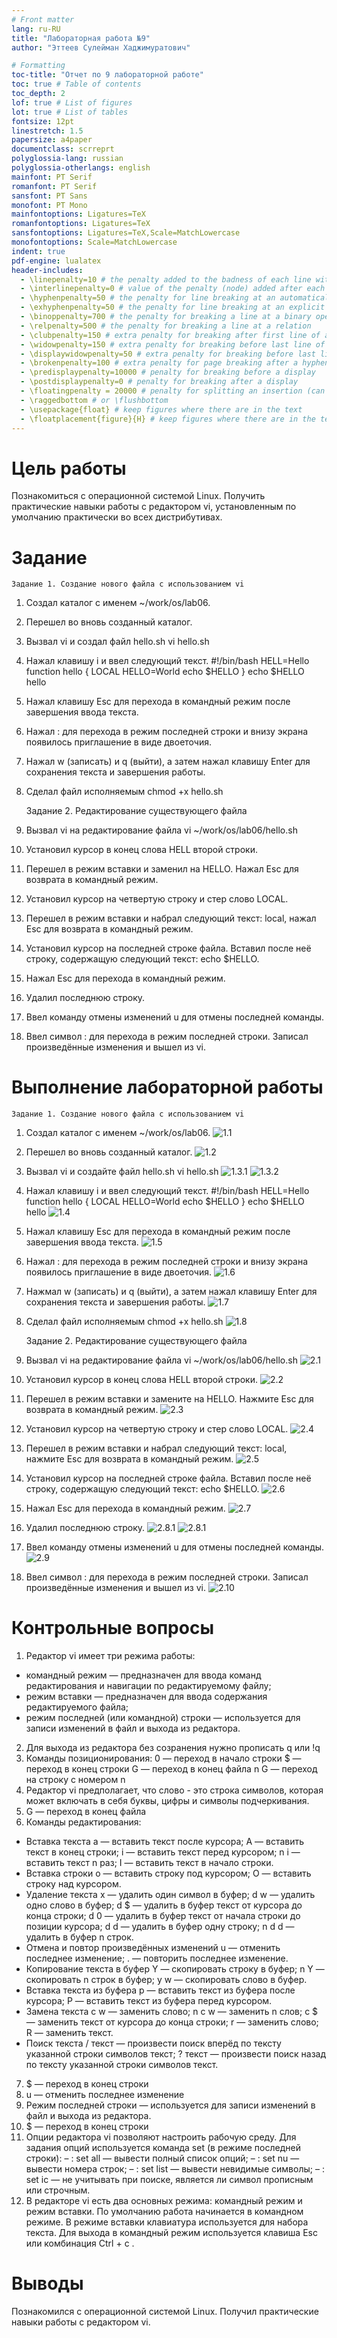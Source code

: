 ```yaml
---
# Front matter
lang: ru-RU
title: "Лабораторная работа №9"
author: "Эттеев Сулейман Хаджимуратович"

# Formatting
toc-title: "Отчет по 9 лабораторной работе"
toc: true # Table of contents
toc_depth: 2
lof: true # List of figures
lot: true # List of tables
fontsize: 12pt
linestretch: 1.5
papersize: a4paper
documentclass: scrreprt
polyglossia-lang: russian
polyglossia-otherlangs: english
mainfont: PT Serif
romanfont: PT Serif
sansfont: PT Sans
monofont: PT Mono
mainfontoptions: Ligatures=TeX
romanfontoptions: Ligatures=TeX
sansfontoptions: Ligatures=TeX,Scale=MatchLowercase
monofontoptions: Scale=MatchLowercase
indent: true
pdf-engine: lualatex
header-includes:
  - \linepenalty=10 # the penalty added to the badness of each line within a paragraph (no associated penalty node) Increasing the value makes tex try to have fewer lines in the paragraph.
  - \interlinepenalty=0 # value of the penalty (node) added after each line of a paragraph.
  - \hyphenpenalty=50 # the penalty for line breaking at an automatically inserted hyphen
  - \exhyphenpenalty=50 # the penalty for line breaking at an explicit hyphen
  - \binoppenalty=700 # the penalty for breaking a line at a binary operator
  - \relpenalty=500 # the penalty for breaking a line at a relation
  - \clubpenalty=150 # extra penalty for breaking after first line of a paragraph
  - \widowpenalty=150 # extra penalty for breaking before last line of a paragraph
  - \displaywidowpenalty=50 # extra penalty for breaking before last line before a display math
  - \brokenpenalty=100 # extra penalty for page breaking after a hyphenated line
  - \predisplaypenalty=10000 # penalty for breaking before a display
  - \postdisplaypenalty=0 # penalty for breaking after a display
  - \floatingpenalty = 20000 # penalty for splitting an insertion (can only be split footnote in standard LaTeX)
  - \raggedbottom # or \flushbottom
  - \usepackage{float} # keep figures where there are in the text
  - \floatplacement{figure}{H} # keep figures where there are in the text
---
```


# Цель работы

Познакомиться с операционной системой Linux. Получить практические навыки работы с редактором vi, установленным по умолчанию практически во всех дистрибутивах.

# Задание
	Задание 1. Создание нового файла с использованием vi
1. Создал каталог с именем ~/work/os/lab06.
2. Перешел во вновь созданный каталог.
3. Вызвал vi и создал файл hello.sh
vi hello.sh
4. Нажал клавишу i и ввел следующий текст.
	#!/bin/bash
	HELL=Hello
	function hello {
	LOCAL HELLO=World
	echo $HELLO
	}
	echo $HELLO
	hello
5. Нажал клавишу Esc для перехода в командный режим после завершения ввода
текста.
6. Нажал : для перехода в режим последней строки и внизу экрана
появилось приглашение в виде двоеточия.
7. Нажал w (записать) и q (выйти), а затем нажал клавишу Enter для сохранения текста и завершения работы.
8. Сделал файл исполняемым
chmod +x hello.sh
	
	Задание 2. Редактирование существующего файла
1. Вызвал vi на редактирование файла
vi ~/work/os/lab06/hello.sh
2. Установил курсор в конец слова HELL второй строки.
3. Перешел в режим вставки и заменил на HELLO. Нажал Esc для возврата в
командный режим.
4. Установил курсор на четвертую строку и стер слово LOCAL.
5. Перешел в режим вставки и набрал следующий текст: local, нажал Esc
для возврата в командный режим.
6. Установил курсор на последней строке файла. Вставил после неё строку, содержащую следующий текст: echo $HELLO.
7. Нажал Esc для перехода в командный режим.
8. Удалил последнюю строку.
9. Ввел команду отмены изменений u для отмены последней команды.
10. Ввел символ : для перехода в режим последней строки. Записал произведённые изменения и вышел из vi.







# Выполнение лабораторной работы

	Задание 1. Создание нового файла с использованием vi
1.	Создал каталог с именем ~/work/os/lab06.
 ![1.1](9лаба(фото)/1.1.png)
 
2.	Перешел во вновь созданный каталог.
 ![1.2](9лаба(фото)/1.2.png)
 
3.	Вызвал vi и создайте файл hello.sh
vi hello.sh
 ![1.3.1](9лаба(фото)/1.3.1.png)
 ![1.3.2](9лаба(фото)/1.3.2.png)
 
4. Нажал клавишу i и ввел следующий текст.
	#!/bin/bash
	HELL=Hello
	function hello {
		LOCAL HELLO=World
		echo $HELLO
	}
	echo $HELLO
	hello
 ![1.4](9лаба(фото)/1.4.png)


5. Нажал клавишу Esc для перехода в командный режим после завершения ввода
текста.
	 ![1.5](9лаба(фото)/1.5.png)
   
6. Нажал : для перехода в режим последней строки и внизу экрана
появилось приглашение в виде двоеточия.
	 ![1.6](9лаба(фото)/1.6.png)
   
7. Нажмал w (записать) и q (выйти), а затем нажал клавишу Enter для сохранения текста и завершения работы.
	 ![1.7](9лаба(фото)/1.7.png)
   
8. Сделал файл исполняемым
chmod +x hello.sh
	 ![1.8](9лаба(фото)/1.8.png)
   
	Задание 2. Редактирование существующего файла
1. Вызвал vi на редактирование файла
vi ~/work/os/lab06/hello.sh
   ![2.1](9лаба(фото)/2.1.png)

2. Установил курсор в конец слова HELL второй строки.
	 ![2.2](9лаба(фото)/2.2.png)
   
3. Перешел в режим вставки и замените на HELLO. Нажмите Esc для возврата в
командный режим.
   ![2.3](9лаба(фото)/2.3.png)

4.	Установил курсор на четвертую строку и стер слово LOCAL.
   ![2.4](9лаба(фото)/2.4.png)
 
5. Перешел в режим вставки и набрал следующий текст: local, нажмите Esc
для возврата в командный режим.
   ![2.5](9лаба(фото)/2.5.png)
	 
6.	Установил курсор на последней строке файла. Вставил после неё строку, содержащую следующий текст: echo $HELLO.
   ![2.6](9лаба(фото)/2.6.png)
 
7.	Нажал Esc для перехода в командный режим.
   ![2.7](9лаба(фото)/2.7.png)

8.	Удалил последнюю строку.
   ![2.8.1](9лаба(фото)/2.8.1.png)
   ![2.8.1](9лаба(фото)/2.8.2.png)
 
9.	Ввел команду отмены изменений u для отмены последней команды.
   ![2.9](9лаба(фото)/2.9.png)
 

10.	Ввел символ : для перехода в режим последней строки. Записал произведённые изменения и вышел из vi.
   ![2.10](9лаба(фото)/2.10.png)
 
# Контрольные вопросы
1. Редактор vi имеет три режима работы:
- командный режим — предназначен для ввода команд редактирования и навигации по редактируемому файлу;
- режим вставки — предназначен для ввода содержания редактируемого файла;
-  режим последней (или командной) строки — используется для записи изменений в файл и выхода из редактора.
2. Для выхода из редактора без созранения нужно прописать q или !q
3. Команды позиционирования:
 0 — переход в начало строки
 $ — переход в конец строки
 G — переход в конец файла
 n G — переход на строку с номером n
4. Редактор vi предполагает, что слово - это строка символов, которая может включать в себя буквы, цифры и символы подчеркивания. 
5. G — переход в конец файла
6. Команды редактирования:
- Вставка текста
 а — вставить текст после курсора;
 А — вставить текст в конец строки;
 i — вставить текст перед курсором;
 n i — вставить текст n раз;
 I — вставить текст в начало строки.
- Вставка строки
 о — вставить строку под курсором;
 О — вставить строку над курсором.
- Удаление текста
 x — удалить один символ в буфер;
 d w — удалить одно слово в буфер;
 d $ — удалить в буфер текст от курсора до конца строки;
 d 0 — удалить в буфер текст от начала строки до позиции курсора;
 d d — удалить в буфер одну строку;
 n d d — удалить в буфер n строк.
- Отмена и повтор произведённых изменений
 u — отменить последнее изменение;
 . — повторить последнее изменение.
- Копирование текста в буфер
 Y — скопировать строку в буфер;
 n Y — скопировать n строк в буфер;
 y w — скопировать слово в буфер.
- Вставка текста из буфера
 p — вставить текст из буфера после курсора;
 P — вставить текст из буфера перед курсором.
- Замена текста
 c w — заменить слово;
 n c w — заменить n слов;
 c $ — заменить текст от курсора до конца строки;
 r — заменить слово;
 R — заменить текст.
- Поиск текста
 / текст — произвести поиск вперёд по тексту указанной строки символов текст;
 ? текст — произвести поиск назад по тексту указанной строки символов текст.
7. $ — переход в конец строки
8. u — отменить последнее изменение
9. Режим последней  строки — используется для записи изменений в файл и выхода из редактора.
10. $ — переход в конец строки
11. Опции редактора vi позволяют настроить рабочую среду. Для задания опций используется команда set (в режиме последней строки):
– : set all — вывести полный список опций;
– : set nu — вывести номера строк;
– : set list — вывести невидимые символы;
– : set ic — не учитывать при поиске, является ли символ прописным или строчным.
12. В редакторе vi есть два основных режима: командный режим и режим вставки. По умолчанию работа начинается в командном режиме. В режиме вставки клавиатура используется для набора текста. Для выхода в командный режим используется клавиша Esc или комбинация Ctrl + c .

# Выводы

Познакомился с операционной системой Linux. Получил практические навыки работы с редактором vi.
